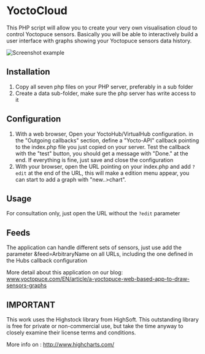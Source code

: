# YoctoCloud

This PHP script will allow you to create your very own visualisation cloud
to control Yoctopuce sensors. Basically you will be able to interactively
build a user interface with graphs showing your Yoctopuce sensors data history.

![Screenshot example](https://www.yoctopuce.com/pubarchive/2016-11/YoctoCloudScreenShot_1.png)

## Installation
1. Copy all seven php files on your PHP server, preferably in a sub folder
2. Create a data sub-folder, make sure the php server has write access to it

## Configuration
1. With a web browser, Open your YoctoHub/VirtualHub configuration. in the
  "Outgoing callbacks" section, define a "Yocto-API"  callback pointing to
  the index.php file you just copied on your server. Test the callback with
  the "test" button, you should get a message with "Done." at the end.
  If everything is fine, just save and close the configuration
2. With your browser, open  the URL pointing on your index.php and
  add `?edit` at the end of the URL, this will make a edition menu
  appear, you can start to add a graph with "new..>chart".

## Usage

For consultation only, just open the URL without the `?edit` parameter

## Feeds

The application can handle different sets of sensors, just use add the
  parameter &feed=ArbitraryName on all URLs, including the one defined
  in the Hubs callback configuration

More detail about this application on our blog:
www.yoctopuce.com/EN/article/a-yoctopuce-web-based-app-to-draw-sensors-graphs

## IMPORTANT
This work uses the Highstock library from HighSoft. This outstanding
library is free for private or non-commercial use, but take the time anyway to
closely examine their license terms and conditions.

More info on : http://www.highcharts.com/

